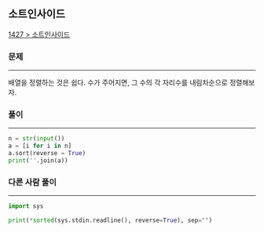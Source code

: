 ## 소트인사이드

[1427 > 소트인사이드](https://www.acmicpc.net/problem/1427)

### 문제
---
배열을 정렬하는 것은 쉽다. 수가 주어지면, 그 수의 각 자리수를 내림차순으로 정렬해보자.

### 풀이
---
```python
n = str(input())
a = [i for i in n]
a.sort(reverse = True)
print(''.join(a))
```

### 다른 사람 풀이
---
```python
import sys

print(*sorted(sys.stdin.readline(), reverse=True), sep="")
```